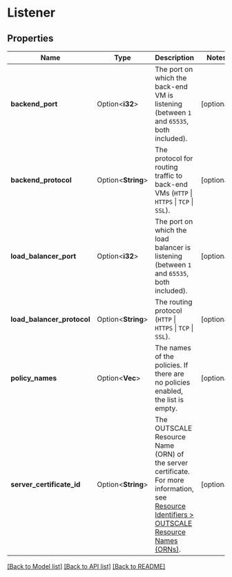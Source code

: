 # Listener

## Properties

Name | Type | Description | Notes
------------ | ------------- | ------------- | -------------
**backend_port** | Option<**i32**> | The port on which the back-end VM is listening (between `1` and `65535`, both included). | [optional]
**backend_protocol** | Option<**String**> | The protocol for routing traffic to back-end VMs (`HTTP` \\| `HTTPS` \\| `TCP` \\| `SSL`). | [optional]
**load_balancer_port** | Option<**i32**> | The port on which the load balancer is listening (between `1` and `65535`, both included). | [optional]
**load_balancer_protocol** | Option<**String**> | The routing protocol (`HTTP` \\| `HTTPS` \\| `TCP` \\| `SSL`). | [optional]
**policy_names** | Option<**Vec<String>**> | The names of the policies. If there are no policies enabled, the list is empty. | [optional]
**server_certificate_id** | Option<**String**> | The OUTSCALE Resource Name (ORN) of the server certificate. For more information, see [Resource Identifiers > OUTSCALE Resource Names (ORNs)](https://docs.outscale.com/en/userguide/Resource-Identifiers.html#_outscale_resource_names_orns). | [optional]

[[Back to Model list]](../README.md#documentation-for-models) [[Back to API list]](../README.md#documentation-for-api-endpoints) [[Back to README]](../README.md)


